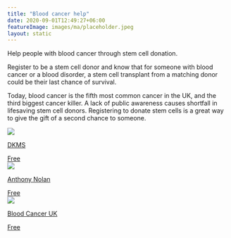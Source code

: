```yaml
---
title: "Blood cancer help"
date: 2020-09-01T12:49:27+06:00
featureImage: images/ma/placeholder.jpeg
layout: static
---
```


Help people with blood cancer through stem cell donation.

Register to be a stem cell donor and know that for someone with blood cancer or a blood disorder, a stem cell transplant from a matching donor could be their last chance of survival.

Today, blood cancer is the fifth most common cancer in the UK, and the third biggest cancer killer. A lack of public awareness causes shortfall in lifesaving stem cell donors. Registering to donate stem cells is a great way to give the gift of a second chance to someone.

<a class="ma-link" href="https://www.dkms.org.uk/register-now"><div class="ma-card ma-card-Community"><div class="ma-icon"><img src ="/images/Icon-check - community - opacity.svg"/></div><div class="ma-name"><p>DKMS</p></div><div class="ma-paid-text"><span>Free</span></div></div></a><a class="ma-link" href="https://www.anthonynolan.org/help-save-a-life/join-stem-cell-register"><div class="ma-card ma-card-Community"><div class="ma-icon"><img src ="/images/Icon-check - community - opacity.svg"/></div><div class="ma-name"><p>Anthony Nolan</p></div><div class="ma-paid-text"><span>Free</span></div></div></a><a class="ma-link" href="https://bloodcancer.org.uk/"><div class="ma-card ma-card-Community"><div class="ma-icon"><img src ="/images/Icon-check - community - opacity.svg"/></div><div class="ma-name"><p>Blood Cancer UK</p></div><div class="ma-paid-text"><span>Free</span></div></div></a>  

<br/><br/>






